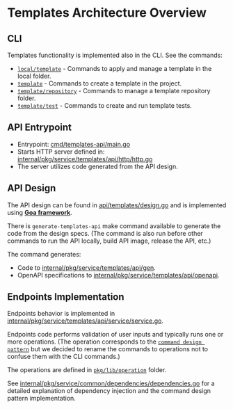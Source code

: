 # Templates Architecture Overview

## CLI

Templates functionality is implemented also in the CLI. See the commands:
- [`local/template`](../../internal/pkg/service/cli/cmd/local/template) - Commands to apply and manage a template in the local folder.
- [`template`](../../internal/pkg/service/cli/cmd/template) - Commands to create a template in the project.
- [`template/repository`](../../internal/pkg/service/cli/cmd/template/repository) - Commands to manage a template repository folder.
- [`template/test`](../../internal/pkg/service/cli/cmd/template/test) - Commands to create and run template tests.

## API Entrypoint

- Entrypoint: [cmd/templates-api/main.go](../../cmd/templates-api/main.go)
- Starts HTTP server defined in: [internal/pkg/service/templates/api/http/http.go](../../internal/pkg/service/templates/api/http/http.go)
- The server utilizes code generated from the API design. 

## API Design

The API design can be found in [api/templates/design.go](../../api/templates/design.go) and is implemented using **[Goa framework](https://goa.design/)**.

There is `generate-templates-api` make command available to generate the code from the design specs. (The command is 
also run before other commands to run the API locally, build API image, release the API, etc.)

The command generates: 
- Code to [internal/pkg/service/templates/api/gen](../../internal/pkg/service/templates/api/gen).
- OpenAPI specifications to [internal/pkg/service/templates/api/openapi](../../internal/pkg/service/templates/api/openapi).

## Endpoints Implementation

Endpoints behavior is implemented in [internal/pkg/service/templates/api/service/service.go](../../internal/pkg/service/templates/api/service/service.go).

Endpoints code performs validation of user inputs and typically runs one or more operations. (The operation
corresponds to the [`command design pattern`](https://refactoring.guru/design-patterns/command) but we decided to rename
the commands to operations not to confuse them with the CLI commands.)

The operations are defined in [`pkg/lib/operation`](../../pkg/lib/operation) folder. 

See [internal/pkg/service/common/dependencies/dependencies.go](../../internal/pkg/service/common/dependencies/dependencies.go)
for a detailed explanation of dependency injection and the command design pattern implementation.
